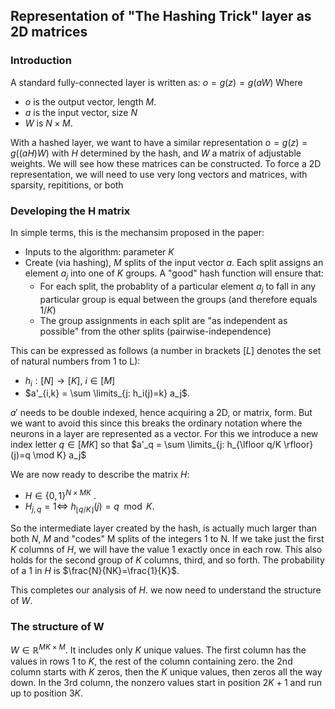 ## Representation of "The Hashing Trick" layer as 2D matrices

### Introduction
A standard fully-connected layer is written as:
$o = g(z) = g(aW)$
Where

- $o$ is the output vector, length $M$.
- $a$ is the input vector, size $N$ 
- $W$ is $N \times M$.

With a hashed layer, we want to have a similar representation $o = g(z)= g((aH)W)$ with $H$ determined by the hash, and $W$ a matrix of adjustable weights. We will see how these matrices can be constructed. To force a 2D representation, we will need to use very long vectors and matrices, with sparsity, repititions, or both

### Developing the H matrix

In simple terms, this is the mechansim proposed in the paper:

- Inputs to the algorithm: parameter $K$
- Create (via hashing), $M$ splits of the input vector $a$. Each split assigns an element $a_j$ into one of $K$ groups. A "good" hash function will ensure that:
    - For each split, the probablity of a particular element $a_j$ to fall in any particular group is equal between the groups (and therefore equals $1/K$)
    - The group assignments in each split are "as independent as possible" from the other splits (pairwise-independence)

This can be expressed as follows
(a number in brackets $[L]$ denotes the set of natural numbers from 1 to L):

- $h_i: [N] \to [K],\ i \in [M]$
- $a'_{i,k} = \sum \limits_{j: h_i(j)=k} a_j$.

$a'$ needs to be double indexed, hence acquiring a 2D, or matrix, form. But we want to avoid this since this breaks the ordinary notation where the neurons in a layer are represented as a vector. For this we introduce a new index letter $q \in [MK]$ so that 
$a'_q = \sum \limits_{j: h_{\lfloor q/K \rfloor}(j)=q \mod K} a_j$

We are now ready to describe the matrix $H$:

- $H \in \left\{0,1\right\}^{N\times MK}$ .
- $H_{j,q} = 1 \Longleftrightarrow$ 
$h_{\lfloor q/K \rfloor}(j)=q \mod K$.

So the intermediate layer created by the hash, is actually much larger than both $N$, $M$ and "codes" M splits of the integers 1 to N. If we take just the first $K$ columns of $H$, we will have the value 1 exactly once in each row. This also holds for the second group of $K$ columns, third, and so forth. The probability of a 1 in $H$ is $\frac{N}{NK}=\frac{1}{K}$.

This completes our analysis of $H$. we now need to understand the structure of $W$.

### The structure of W
$W \in \mathbb{R}^{MK \times M}$. It includes only $K$ unique values. The first column has the values in rows 1 to $K$, the rest of the column containing zero. the 2nd column starts with $K$ zeros, then the $K$ unique values, then zeros all the way down. In the 3rd column, the nonzero values start in position $2K+1$ and run up to position $3K$.